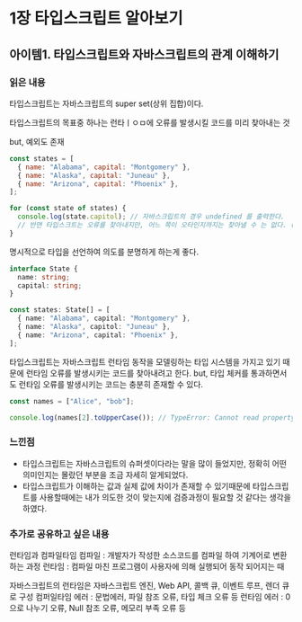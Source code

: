 # 1장 타입스크립트 알아보기

## 아이템1. 타입스크립트와 자바스크립트의 관계 이해하기

### 읽은 내용

타입스크립트는 자바스크립트의 super set(상위 집합)이다.

타입스크립트의 목표중 하나는 런타ㅣㅇㅁ에 오류를 발생시킬 코드를 미리 찾아내는 것

but, 예외도 존재

```js
const states = [
  { name: "Alabama", capital: "Montgomery" },
  { name: "Alaska", capital: "Juneau" },
  { name: "Arizona", capital: "Phoenix" },
];

for (const state of states) {
  console.log(state.capitol); // 자바스크립트의 경우 undefined 를 출력한다.
  // 반면 타입스크트는 오류를 찾아내지만, 어느 쪽이 오타인지까지는 찾아낼 수 는 없다. (capitol vs capital)
}
```

명시적으로 타입을 선언하여 의도를 분명하게 하는게 좋다.

```ts
interface State {
  name: string;
  capital: string;
}

const states: State[] = [
  { name: "Alabama", capital: "Montgomery" },
  { name: "Alaska", capitol: "Juneau" },
  { name: "Arizona", capital: "Phoenix" },
];
```

타입스크립트는 자바스크립트 런타임 동작을 모델링하는 타입 시스템을 가지고 있기 때문에 런타임 오류를 발생시키는 코드를 찾아내려고 한다.
but, 타입 체커를 통과하면서도 런타임 오류를 발생시키는 코드는 충분히 존재할 수 있다.

```ts
const names = ["Alice", "bob"];

console.log(names[2].toUpperCase()); // TypeError: Cannot read property 'toUpperCase' of undefined
```

### 느낀점

- 타입스크립트는 자바스크립트의 슈퍼셋이다라는 말을 많이 들었지만, 정확히 어떤 의미인지는 몰랐던 부분을 조금 자세히 알게되었다.
- 타입스크립트가 이해하는 값과 실제 값에 차이가 존재할 수 있기때문에 타입스크립트를 사용할때에는 내가 의도한 것이 맞는지에 검증과정이 필요할 것 같다는 생각을 하였다.

### 추가로 공유하고 싶은 내용

런타임과 컴파일타임
컴파일 : 개발자가 작성한 소스코드를 컴파일 하여 기계어로 변환하는 과정
런타임 : 컴파일 마친 프로그램이 사용자에 의해 실행되어 동작 되어지는 때

자바스크립트의 런타임은 자바스크립트 엔진, Web API, 콜백 큐, 이벤트 루프, 렌더 큐로 구성
컴퍼일타임 에러 : 문법에러, 파일 참조 오류, 타입 체크 오류 등
런타임 에러 : 0으로 나누기 오류, Null 참조 오류, 메모리 부족 오류 등
